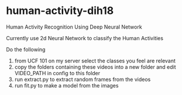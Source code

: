 # human-activity-dih18
Human Activity Recognition Using Deep Neural Network

Currently use 2d Neural Network to classify the Human Activities

Do the following 
 1. from UCF 101 on my server select the classes you feel are relevant
 2. copy the folders containing these videos into a new folder and edit VIDEO_PATH in config to this folder
 3. run extract.py to extract random frames from the videos
 4. run fit.py to make a model from the images
 

